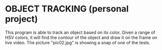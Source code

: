 # OBJECT TRACKING (personal project)

This program is able to track an object based on its color. Given a range of HSV colors, it will find the contour of the object and draw it on the frame on live video. The picture "pic02.jpg" is showing a snap of one of the tests.
